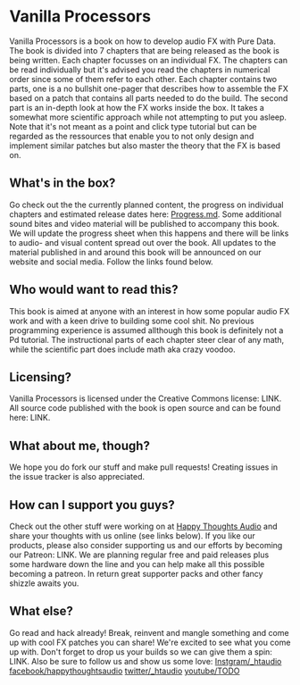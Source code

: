 # Vanilla Processors

Vanilla Processors is a book on how to develop audio FX with Pure Data. The book is divided into 7 chapters that are being released as the book is being written. Each chapter focusses on an individual FX. The chapters can be read individually but it's advised you read the chapters in numerical order since some of them refer to each other. Each chapter contains two parts, one is a no bullshit one-pager that describes how to assemble the FX based on a patch that contains all parts needed to do the build. The second part is an in-depth look at how the FX works inside the box. It takes a somewhat more scientific approach while not attempting to put you asleep. Note that it's not meant as a point and click type tutorial but can be regarded as the ressources that enable you to not only design and implement similar patches but also master the theory that the FX is based on.

## What's in the box?
Go check out the the currently planned content, the progress on individual chapters and estimated release dates here: [Progress.md](Progress.md). Some additional sound bites and video material will be published to accompany this book. We will update the progress sheet when this happens and there will be links to audio- and visual content spread out over the book. All updates to the material published in and around this book will be announced on our website and social media. Follow the links found below.

## Who would want to read this?
This book is aimed at anyone with an interest in how some popular audio FX work and with a keen drive to building some cool shit. No previous programming experience is assumed allthough this book is definitely not a Pd tutorial. The instructional parts of each chapter steer clear of any math, while the scientific part does include math aka crazy voodoo.

## Licensing?
Vanilla Processors is licensed under the Creative Commons license: LINK. All source code published with the book is open source and can be found here: LINK.

## What about me, though?
We hope you do fork our stuff and make pull requests! Creating issues in the issue tracker is also appreciated.

## How can I support you guys?
Check out the other stuff were working on at [Happy Thoughts Audio](https://www.htaudio.de/) and share your thoughts with us online (see links below). If you like our products, please also consider supporting us and our efforts by becoming our Patreon: LINK. We are planning regular free and paid releases plus some hardware down the line and you can help make all this possible becoming a patreon. In return great supporter packs and other fancy shizzle awaits you.

## What else?
Go read and hack already! Break, reinvent and mangle something and come up with cool FX patches you can share! We're excited to see what you come up with. Don't forget to drop us your builds so we can give them a spin: LINK. Also be sure to follow us and show us some love: [Instgram/_htaudio](https://www.instagram.com/_htaudio/) [facebook/happythoughtsaudio](https://www.facebook.com/happythoughtsaudio) [twitter/_htaudio](https://twitter.com/_htaudio) [youtube/TODO]()
